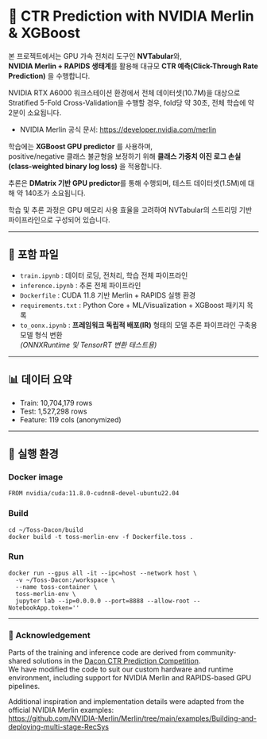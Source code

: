 # 📢 CTR Prediction with NVIDIA Merlin & XGBoost

본 프로젝트에서는 GPU 가속 전처리 도구인 **NVTabular**와,  
**NVIDIA Merlin + RAPIDS 생태계**를 활용해 대규모 **CTR 예측(Click-Through Rate Prediction)** 을 수행합니다.  

NVIDIA RTX A6000 워크스테이션 환경에서 전체 데이터셋(10.7M)을 대상으로  
Stratified 5-Fold Cross-Validation을 수행할 경우, fold당 약 30초, 전체 학습에 약 2분이 소요됩니다.  
- NVIDIA Merlin 공식 문서: https://developer.nvidia.com/merlin

학습에는 **XGBoost GPU predictor** 를 사용하며,  
positive/negative 클래스 불균형을 보정하기 위해 **클래스 가중치 이진 로그 손실 (class-weighted binary log loss)** 을 적용합니다.

추론은 **DMatrix 기반 GPU predictor**를 통해 수행되며, 테스트 데이터셋(1.5M)에 대해 약 140초가 소요됩니다.  

학습 및 추론 과정은 GPU 메모리 사용 효율을 고려하여 NVTabular의 스트리밍 기반 파이프라인으로 구성되어 있습니다.  

---

## 📁 포함 파일

- `train.ipynb` : 데이터 로딩, 전처리, 학습 전체 파이프라인 
- `inference.ipynb` : 추론 전체 파이프라인 
- `Dockerfile` : CUDA 11.8 기반 Merlin + RAPIDS 실행 환경 
- `requirements.txt` : Python Core + ML/Visualization + XGBoost 패키지 목록
- `to_oonx.ipynb` : **프레임워크 독립적 배포(IR)** 형태의 모델 추론 파이프라인 구축용 모델 형식 변환  
*(ONNXRuntime 및 TensorRT 변환 테스트용)*

---

## 📊 데이터 요약

- Train: 10,704,179 rows
- Test: 1,527,298 rows
- Feature: 119 cols (anonymized)

---

## 🚀 실행 환경
### Docker image
```
FROM nvidia/cuda:11.8.0-cudnn8-devel-ubuntu22.04  
```
### Build
```
cd ~/Toss-Dacon/build
docker build -t toss-merlin-env -f Dockerfile.toss .
```
### Run
```
docker run --gpus all -it --ipc=host --network host \
  -v ~/Toss-Dacon:/workspace \
  --name toss-container \
  toss-merlin-env \
  jupyter lab --ip=0.0.0.0 --port=8888 --allow-root --NotebookApp.token=''
```  

---
### 📌 Acknowledgement  
Parts of the training and inference code are derived from community-shared solutions in the  [Dacon CTR Prediction Competition](https://dacon.io/competitions/official/236575/overview/description).  
We have modified the code to suit our custom hardware and runtime environment, including support for NVIDIA Merlin and RAPIDS-based GPU pipelines.

Additional inspiration and implementation details were adapted from the official NVIDIA Merlin examples:  
https://github.com/NVIDIA-Merlin/Merlin/tree/main/examples/Building-and-deploying-multi-stage-RecSys
